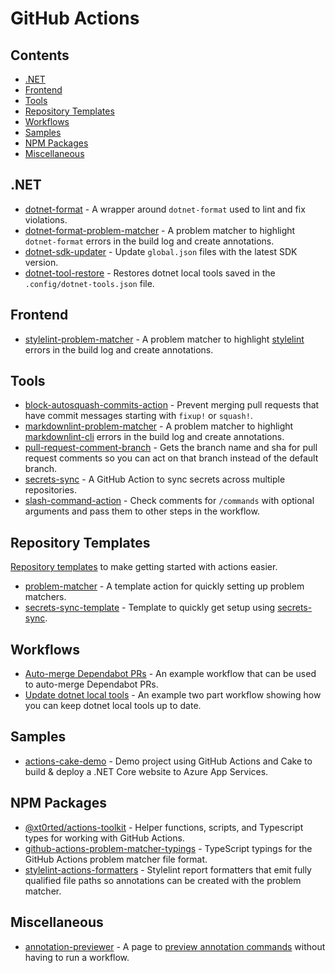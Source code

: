 <!--lint disable awesome-badge awesome-code-of-conduct awesome-contributing awesome-git-repo-age awesome-github double-link-->
# GitHub Actions

## Contents

- [.NET](#net)
- [Frontend](#frontend)
- [Tools](#tools)
- [Repository Templates](#repository-templates)
- [Workflows](#workflows)
- [Samples](#samples)
- [NPM Packages](#npm-packages)
- [Miscellaneous](#miscellaneous)

## .NET

- [dotnet-format](https://github.com/xt0rted/dotnet-format) - A wrapper around `dotnet-format` used to lint and fix violations.
- [dotnet-format-problem-matcher](https://github.com/xt0rted/dotnet-format-problem-matcher) - A problem matcher to highlight `dotnet-format` errors in the build log and create annotations.
- [dotnet-sdk-updater](https://github.com/xt0rted/dotnet-sdk-updater) - Update `global.json` files with the latest SDK version.
- [dotnet-tool-restore](https://github.com/xt0rted/dotnet-tool-restore) - Restores dotnet local tools saved in the `.config/dotnet-tools.json` file.

## Frontend

- [stylelint-problem-matcher](https://github.com/xt0rted/stylelint-problem-matcher) - A problem matcher to highlight [stylelint](https://github.com/stylelint/stylelint) errors in the build log and create annotations.

## Tools

- [block-autosquash-commits-action](https://github.com/xt0rted/block-autosquash-commits-action) - Prevent merging pull requests that have commit messages starting with `fixup!` or `squash!`.
- [markdownlint-problem-matcher](https://github.com/xt0rted/markdownlint-problem-matcher) - A problem matcher to highlight [markdownlint-cli](https://github.com/igorshubovych/markdownlint-cli) errors in the build log and create annotations.
- [pull-request-comment-branch](https://github.com/xt0rted/pull-request-comment-branch) - Gets the branch name and sha for pull request comments so you can act on that branch instead of the default branch.
- [secrets-sync](https://github.com/xt0rted/secrets-sync) - A GitHub Action to sync secrets across multiple repositories.
- [slash-command-action](https://github.com/xt0rted/slash-command-action) - Check comments for `/commands` with optional arguments and pass them to other steps in the workflow.

## Repository Templates

[Repository templates](https://help.github.com/en/github/creating-cloning-and-archiving-repositories/creating-a-repository-from-a-template) to make getting started with actions easier.

- [problem-matcher](https://github.com/xt0rted/problem-matcher) - A template action for quickly setting up problem matchers.
- [secrets-sync-template](https://github.com/xt0rted/secrets-sync-template) - Template to quickly get setup using [secrets-sync](https://github.com/xt0rted/secrets-sync).

## Workflows

- [Auto-merge Dependabot PRs](https://gist.github.com/xt0rted/46475099dc0a70ba63e16e3177407872) - An example workflow that can be used to auto-merge Dependabot PRs.
- [Update dotnet local tools](https://github.com/xt0rted/dotnet-tool-update-test) - An example two part workflow showing how you can keep dotnet local tools up to date.

## Samples

- [actions-cake-demo](https://github.com/xt0rted/actions-cake-demo) - Demo project using GitHub Actions and Cake to build & deploy a .NET Core website to Azure App Services.

## NPM Packages

- [@xt0rted/actions-toolkit](https://github.com/xt0rted/actions-toolkit) - Helper functions, scripts, and Typescript types for working with GitHub Actions.
- [github-actions-problem-matcher-typings](https://github.com/xt0rted/github-actions-problem-matcher-typings) - TypeScript typings for the GitHub Actions problem matcher file format.
- [stylelint-actions-formatters](https://github.com/xt0rted/stylelint-actions-formatters) - Stylelint report formatters that emit fully qualified file paths so annotations can be created with the problem matcher.

## Miscellaneous

- [annotation-previewer](https://github.com/xt0rted/annotation-previewer) - A page to [preview annotation commands](https://xt0rted.github.io/annotation-previewer/) without having to run a workflow.
